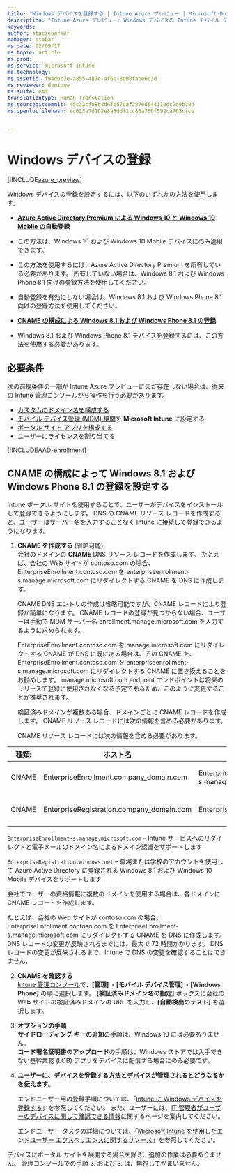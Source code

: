 ```yaml
---
title: "Windows デバイスを登録する | Intune Azure プレビュー | Microsoft Docs"
description: "Intune Azure プレビュー: Windows デバイスの Intune モバイル デバイス管理 (MDM) を有効にします。"
keywords: 
author: staciebarker
manager: stabar
ms.date: 02/09/17
ms.topic: article
ms.prod: 
ms.service: microsoft-intune
ms.technology: 
ms.assetid: f94dbc2e-a855-487e-af6e-8d08fabe6c3d
ms.reviewer: damionw
ms.suite: ems
translationtype: Human Translation
ms.sourcegitcommit: 45c32cf08e4d6fd570af287ed64411edc9d9b394
ms.openlocfilehash: ec623e7d102e8a8ddf1cc86a750f592ca765cfce


---
```


# <a name="enroll-windows-devices"></a>Windows デバイスの登録 

[!INCLUDE[azure_preview](../includes/azure_preview.md)]

Windows デバイスの登録を設定するには、以下のいずれかの方法を使用します。

- **[Azure Active Directory Premium による Windows 10 と Windows 10 Mobile の自動登録](#set-up-windows-10-and-windows-10-mobile-automatic-enrollment-with-azure-active-directory-premium)** 
 -  この方法は、Windows 10 および Windows 10 Mobile デバイスにのみ適用できます。
 -  この方法を使用するには、Azure Active Directory Premium を所有している必要があります。 所有していない場合は、Windows 8.1 および Windows Phone 8.1 向けの登録方法を使用してください。
 -  自動登録を有効にしない場合は、Windows 8.1 および Windows Phone 8.1 向けの登録方法を使用してください。


- **[CNAME の構成による Windows 8.1 および Windows Phone 8.1 の登録](#set-up-windows-8.1-and-windows-phone-8.1-enrollment-by-configuring-cname)** 
 - Windows 8.1 および Windows Phone 8.1 デバイスを登録するには、この方法を使用する必要があります。


## <a name="prerequisites"></a>必要条件

次の前提条件の一部が Intune Azure プレビューにまだ存在しない場合は、従来の Intune 管理コンソールから操作を行う必要があります。

- [カスタムのドメイン名を構成する](https://docs.microsoft.com/intune/get-started/start-with-a-paid-subscription-to-microsoft-intune-step-2)
- [モバイル デバイス管理 (MDM) 機関](set-mdm-authority.md)を **Microsoft Intune** に設定する
- [ポータル サイト アプリを構成する](/intune-azure/manage-apps/company-portal-app.md)
- ユーザーにライセンスを割り当てる

[!INCLUDE[AAD-enrollment](../includes/win10-automatic-enrollment-aad.md)]

## <a name="set-up-windows-81-and-windows-phone-81-enrollment-by-configuring-cname"></a>CNAME の構成によって Windows 8.1 および Windows Phone 8.1 の登録を設定する

Intune ポータル サイトを使用することで、ユーザーがデバイスをインストールして登録できるようにします。 DNS の CNAME リソース レコードを作成すると、ユーザーはサーバー名を入力することなく Intune に接続して登録できるようになります。

1. **CNAME を作成する** (省略可能)<br>
 会社のドメインの **CNAME** DNS リソース レコードを作成します。 たとえば、会社の Web サイトが contoso.com の場合、EnterpriseEnrollment.contoso.com を enterpriseenrollment-s.manage.microsoft.com にリダイレクトする CNAME を DNS に作成します。

    CNAME DNS エントリの作成は省略可能ですが、CNAME レコードにより登録が簡単になります。 CNAME レコードの登録が見つからない場合、ユーザーは手動で MDM サーバー名 enrollment.manage.microsoft.com を入力するように求められます。

    EnterpriseEnrollment.contoso.com を manage.microsoft.com にリダイレクトする CNAME が DNS に既にある場合は、その CNAME を、EnterpriseEnrollment.contoso.com を enterpriseenrollment-s.manage.microsoft.com にリダイレクトする CNAME に置き換えることをお勧めします。 manage.microsoft.com endpoint エンドポイントは将来のリリースで登録に使用されなくなる予定であるため、このように変更することが推奨されます。

    検証済みドメインが複数ある場合、ドメインごとに CNAME レコードを作成します。 CNAME リソース レコードには次の情報を含める必要があります。

    CNAME リソース レコードには次の情報を含める必要があります。

  |種類:|ホスト名|指定先|TTL|
  |--------|-------------|-------------|-------|
  |CNAME|EnterpriseEnrollment.company_domain.com|EnterpriseEnrollment-s.manage.microsoft.com |1 時間|
  |CNAME|EnterpriseRegistration.company_domain.com|EnterpriseRegistration.windows.net|1 時間|

  `EnterpriseEnrollment-s.manage.microsoft.com` – Intune サービスへのリダイレクトと電子メールのドメイン名によるドメイン認識をサポートします

  `EnterpriseRegistration.windows.net` – 職場または学校のアカウントを使用して Azure Active Directory に登録される Windows 8.1 および Windows 10 Mobile デバイスをサポートします

  会社でユーザーの資格情報に複数のドメインを使用する場合は、各ドメインに CNAME レコードを作成します。

  たとえば、会社の Web サイトが contoso.com の場合、EnterpriseEnrollment.contoso.com を EnterpriseEnrollment-s.manage.microsoft.com にリダイレクトする CNAME を DNS に作成します。 DNS レコードの変更が反映されるまでには、最大で 72 時間かかります。 DNS レコードの変更が反映されるまで、Intune で DNS の変更を確認することはできません。

2.  **CNAME を確認する**<br>[Intune 管理コンソール](http://manage.microsoft.com)で、**[管理]** &gt; **[モバイル デバイス管理]** &gt; **[Windows Phone]** の順に選択します。 **[検証済みドメイン名の指定]** ボックスに会社の Web サイトの検証済みドメインの URL を入力し、**[自動検出のテスト]** を選択します。

3.  **オプションの手順**<br>**サイドローディング キーの追加**の手順は、Windows 10 には必要ありません。 <br>**コード署名証明書のアップロード**の手順は、Windows ストアでは入手できない基幹業務 (LOB) アプリをデバイスに配信する場合にのみ必要です。

4.  **ユーザーに、デバイスを登録する方法とデバイスが管理されるとどうなるかを伝えます**。

    エンドユーザー用の登録手順については、「[Intune に Windows デバイスを登録する](https://docs.microsoft.com/en-us/intune/enduser/enroll-your-device-in-intune-windows)」を参照してください。 また、ユーザーには、[IT 管理者がユーザーのデバイスに関して確認できる情報](https://docs.microsoft.com/intune/enduser/what-can-your-it-administrator-see-when-you-enroll-your-device-in-intune-windows)に関するページを案内してください。

    エンドユーザー タスクの詳細については、「[Microsoft Intune を使用したエンドユーザー エクスペリエンスに関するリソース](https://docs.microsoft.com/intune/deploy-use/what-to-tell-your-end-users-about-using-microsoft-intune)」を参照してください。

デバイスにポータル サイトを展開する場合を除き、追加の作業は必要ありません。  管理コンソールでの手順 2. および 3. は、無視してかまいません。



<!--HONumber=Feb17_HO2-->


